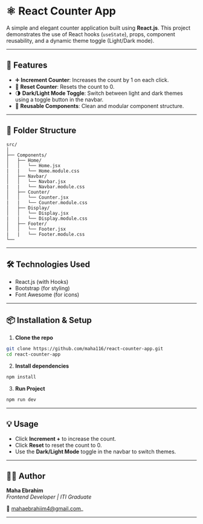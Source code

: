 # ⚛️ React Counter App

A simple and elegant counter application built using **React.js**. This project demonstrates the use of React hooks (`useState`), props, component reusability, and a dynamic theme toggle (Light/Dark mode).

---

## 🚀 Features

- ➕ **Increment Counter**: Increases the count by 1 on each click.
- 🔄 **Reset Counter**: Resets the count to 0.
- 🌗 **Dark/Light Mode Toggle**: Switch between light and dark themes using a toggle button in the navbar.
- 🧩 **Reusable Components**: Clean and modular component structure.

---

## 📁 Folder Structure

```
src/
│
├── Components/
│   ├── Home/
│   │   └── Home.jsx
|   |   └── Home.module.css
│   ├── Navbar/
│   │   └── Navbar.jsx
|   |   └── Navbar.module.css
│   ├── Counter/
│   │   └── Counter.jsx
|   |   └── Counter.module.css
│   ├── Display/
│   │   └── Display.jsx
|   |   └── Display.module.css
│   ├── Footer/
│   │   └── Footer.jsx
|   |   └── Footer.module.css
└──
```

---

## 🛠️ Technologies Used

- React.js (with Hooks)
- Bootstrap (for styling)
- Font Awesome (for icons)

---

## 📦 Installation & Setup

1. **Clone the repo**

```bash
git clone https://github.com/maha116/react-counter-app.git
cd react-counter-app
```

2. **Install dependencies**

```bash
npm install
```

3. **Run Project**

```bash
npm run dev
```

---

## 💡 Usage

- Click **Increment +** to increase the count.
- Click **Reset** to reset the count to 0.
- Use the **Dark/Light Mode** toggle in the navbar to switch themes.

---

## 👩‍🎓 Author

**Maha Ebrahim**  
_Frontend Developer | ITI Graduate_

📧 [mahaebrahiim4@gmail.com](mailto:mahaebrahiim4@gmail.com)\_

---
